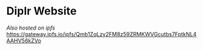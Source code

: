Diplr Website
===

*Also hosted on ipfs*
https://gateway.ipfs.io/ipfs/Qmb1ZqLzy2FM8z59ZRMKWVGcutbs7FptkNL4AAHV56kZVo
